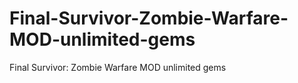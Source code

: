 # Final-Survivor-Zombie-Warfare-MOD-unlimited-gems
Final Survivor: Zombie Warfare MOD unlimited gems

